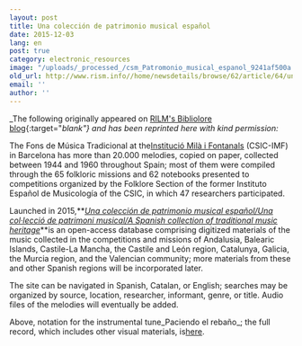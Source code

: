 ```yaml
---
layout: post
title: Una colección de patrimonio musical español
date: 2015-12-03
lang: en
post: true
category: electronic_resources
image: "/uploads/_processed_/csm_Patromonio_musical_espanol_9241af500a.jpg"
old_url: http://www.rism.info//home/newsdetails/browse/62/article/64/una-coleccion-de-patrimonio-musical-espanol.html
email: ''
author: ''
---
```



_The following originally appeared on [RILM's Bibliolore blog](http://bibliolore.org/2015/03/28/una-coleccion-de-patrimonio-musical-espanol/){:target="_blank"} and has been reprinted here with kind permission:_

The Fons de Música Tradicional at the[Institució Milà i Fontanals](http://www.imf.csic.es/) (CSIC-IMF) in Barcelona has more than 20.000 melodies, copied on paper, collected between 1944 and 1960 throughout Spain; most of them were compiled through the 65 folkloric missions and 62 notebooks presented to competitions organized by the Folklore Section of the former Instituto Español de Musicología of the CSIC, in which 47 researchers participated.

Launched in 2015,**_[Una colección de patrimonio musical español/Una col·lecció de patrimoni musical/A Spanish collection of traditional music heritage](http://www.musicatradicional.eu/)_**is an open-access database comprising digitized materials of the music collected in the competitions and missions of Andalusia, Balearic Islands, Castile-La Mancha, the Castile and León region, Catalunya, Galicia, the Murcia region, and the Valencian community; more materials from these and other Spanish regions will be incorporated later.

The site can be navigated in Spanish, Catalan, or English; searches may be organized by source, location, researcher, informant, genre, or title. Audio files of the melodies will eventually be added.

Above, notation for the instrumental tune_Paciendo el rebaño_; the full record, which includes other visual materials, is[here](http://musicatradicional.eu/es/piece/10402).

<script type="text/javascript">var switchTo5x=true;</script><script type="text/javascript" src="http://w.sharethis.com/button/buttons.js"></script><script type="text/javascript">stLight.options({publisher: "9b601438-1ce1-49d8-bfd7-9cff5df54c17", doNotHash: false, doNotCopy: false, hashAddressBar: false});</script>